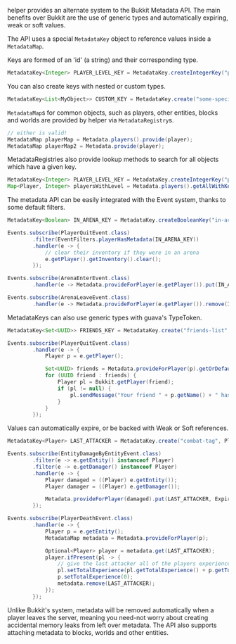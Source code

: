 helper provides an alternate system to the Bukkit Metadata API. The main benefits over Bukkit are the use of generic types and automatically expiring, weak or soft values.

The API uses a special `MetadataKey` object to reference values inside a `MetadataMap`.

Keys are formed of an 'id' (a string) and their corresponding type.

```java
MetadataKey<Integer> PLAYER_LEVEL_KEY = MetadataKey.createIntegerKey("player-level");
```

You can also create keys with nested or custom types.
```java
MetadataKey<List<MyObject>> CUSTOM_KEY = MetadataKey.create("some-special-key", new TypeToken<List<MyObject>>(){});
```

`MetadataMap`s for common objects, such as players, other entities, blocks and worlds are provided by helper via `MetadataRegistry`s.
```java
// either is valid!
MetadataMap playerMap = Metadata.players().provide(player);
MetadataMap playerMap2 = Metadata.provide(player);
```

MetadataRegistries also provide lookup methods to search for all objects which have a given key.
```java
MetadataKey<Integer> PLAYER_LEVEL_KEY = MetadataKey.createIntegerKey("player-level");
Map<Player, Integer> playersWithLevel = Metadata.players().getAllWithKey(PLAYER_LEVEL_KEY);
```

The metadata API can be easily integrated with the Event system, thanks to some default filters.
```java
MetadataKey<Boolean> IN_ARENA_KEY = MetadataKey.createBooleanKey("in-arena");

Events.subscribe(PlayerQuitEvent.class)
        .filter(EventFilters.playerHasMetadata(IN_ARENA_KEY))
        .handler(e -> {
            // clear their inventory if they were in an arena
            e.getPlayer().getInventory().clear();
        });

Events.subscribe(ArenaEnterEvent.class)
        .handler(e -> Metadata.provideForPlayer(e.getPlayer()).put(IN_ARENA_KEY, true));

Events.subscribe(ArenaLeaveEvent.class)
        .handler(e -> Metadata.provideForPlayer(e.getPlayer()).remove(IN_ARENA_KEY));
```

MetadataKeys can also use generic types with guava's TypeToken.
```java
MetadataKey<Set<UUID>> FRIENDS_KEY = MetadataKey.create("friends-list", new TypeToken<Set<UUID>>(){});

Events.subscribe(PlayerQuitEvent.class)
        .handler(e -> {
            Player p = e.getPlayer();

            Set<UUID> friends = Metadata.provideForPlayer(p).getOrDefault(FRIENDS_KEY, Collections.emptySet());
            for (UUID friend : friends) {
                Player pl = Bukkit.getPlayer(friend);
                if (pl != null) {
                    pl.sendMessage("Your friend " + p.getName() + " has left!"); // :(
                }
            }
        });
```

Values can automatically expire, or be backed with Weak or Soft references.
```java
MetadataKey<Player> LAST_ATTACKER = MetadataKey.create("combat-tag", Player.class);

Events.subscribe(EntityDamageByEntityEvent.class)
        .filter(e -> e.getEntity() instanceof Player)
        .filter(e -> e.getDamager() instanceof Player)
        .handler(e -> {
            Player damaged = ((Player) e.getEntity());
            Player damager = ((Player) e.getDamager());

            Metadata.provideForPlayer(damaged).put(LAST_ATTACKER, ExpiringValue.of(damager, 1, TimeUnit.MINUTES));
        });

Events.subscribe(PlayerDeathEvent.class)
        .handler(e -> {
            Player p = e.getEntity();
            MetadataMap metadata = Metadata.provideForPlayer(p);

            Optional<Player> player = metadata.get(LAST_ATTACKER);
            player.ifPresent(pl -> {
                // give the last attacker all of the players experience levels
                pl.setTotalExperience(pl.getTotalExperience() + p.getTotalExperience());
                p.setTotalExperience(0);
                metadata.remove(LAST_ATTACKER);
            });
        });
```

Unlike Bukkit's system, metadata will be removed automatically when a player leaves the server, meaning you need-not worry about creating accidental memory leaks from left over metadata. The API also supports attaching metadata to blocks, worlds and other entities.
